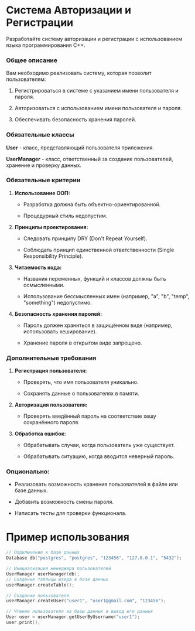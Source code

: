 # Система Авторизации и Регистрации

Разработайте систему авторизации и регистрации с использованием языка программирования C++.

### Общее описание

Вам необходимо реализовать систему, которая позволит пользователям:

1. Регистрироваться в системе с указанием имени пользователя и пароля.

2. Авторизоваться с использованием имени пользователя и пароля.

3. Обеспечивать безопасность хранения паролей.

### Обязательные классы

**User** - класс, представляющий пользователя приложения.

**UserManager** - класс, ответственный за создание пользователей, хранение и проверку данных.

### Обязательные критерии

1. **Использование ООП:**

    * Разработка должна быть объектно-ориентированной.

    * Процедурный стиль недопустим.

2. **Принципы проектирования:**

    * Следовать принципу DRY (Don't Repeat Yourself).

    * Соблюдать принцип единственной ответственности (Single Responsibility Principle).

3. **Читаемость кода:**

    * Названия переменных, функций и классов должны быть осмысленными.

    * Использование бессмысленных имен (например, "a", "b", "temp", "something") недопустимо.

4. **Безопасность хранения паролей:**

    * Пароль должен храниться в защищённом виде (например, использовать хеширование).

    * Хранение пароля в открытом виде запрещено.

### Дополнительные требования

1. **Регистрация пользователя:**

    * Проверять, что имя пользователя уникально.

    * Сохранять данные о пользователях в памяти.

2. **Авторизация пользователя:**

    * Проверять введённый пароль на соответствие хешу сохранённого пароля.

3. **Обработка ошибок:**

    * Обрабатывать случаи, когда пользователь уже существует.

    * Обрабатывать ситуацию, когда вводится неверный пароль.

### Опционально:

* Реализовать возможность хранения пользователей в файле или базе данных.

* Добавить возможность смены пароля.

* Написать тесты для проверки функционала.


# Пример использования

``` c++
// Подключение к базе данных
Database db("postgres", "postgres", "123456", "127.0.0.1", "5432");

// Инициализация менеджера пользователей
UserManager userManager(db);
// Создание таблицы юзера в базе данных
userManager.createTable();

// Создание пользователя
userManager.createUser("user1", "user1@gmail.com", "123456");

// Чтение пользователя из базы данных и вывод его данных 
User user = userManager.getUserByUsername("user1");
user.print();
```